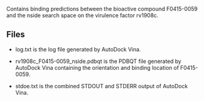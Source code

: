 Contains binding predictions between the bioactive compound F0415-0059 and the nside search space on the virulence factor rv1908c.

## Files

- log.txt is the log file generated by AutoDock Vina.

- rv1908c_F0415-0059_nside.pdbqt is the PDBQT file generated by AutoDock Vina containing the orientation and binding location of F0415-0059.

- stdoe.txt is the combined STDOUT and STDERR output of AutoDock Vina.

